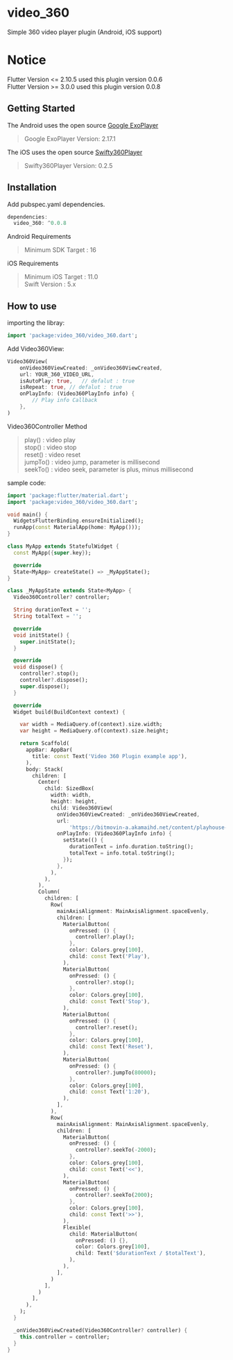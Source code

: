 # video_360

Simple 360 video player plugin
(Android, iOS support)

# Notice

Flutter Version <= 2.10.5 used this plugin version 0.0.6<br>
Flutter Version >= 3.0.0 used this plugin version 0.0.8 

## Getting Started

The Android uses the open source [Google ExoPlayer](https://github.com/google/ExoPlayer)

> Google ExoPlayer Version: 2.17.1

The iOS uses the open source [Swifty360Player](https://github.com/abdullahselek/Swifty360Player)

> Swifty360Player Version: 0.2.5

## Installation

Add pubspec.yaml dependencies.

```dart
dependencies:
  video_360: ^0.0.8
```

Android Requirements

> Minimum SDK Target : 16

iOS Requirements

> Minimum iOS Target : 11.0<br>
> Swift Version : 5.x

## How to use

importing the libray:

```dart
import 'package:video_360/video_360.dart';
```

Add Video360View:

```dart
Video360View(
    onVideo360ViewCreated: _onVideo360ViewCreated,
    url: YOUR_360_VIDEO_URL,
    isAutoPlay: true,   // defalut : true
    isRepeat: true, // defalut : true
    onPlayInfo: (Video360PlayInfo info) {
        // Play info Callback
    },
)
```

Video360Controller Method

> play() : video play<br>
> stop() : video stop<br>
> reset() : video reset<br>
> jumpTo() : video jump, parameter is millisecond<br>
> seekTo() : video seek, parameter is plus, minus millisecond

sample code:

```dart
import 'package:flutter/material.dart';
import 'package:video_360/video_360.dart';

void main() {
  WidgetsFlutterBinding.ensureInitialized();
  runApp(const MaterialApp(home: MyApp()));
}

class MyApp extends StatefulWidget {
  const MyApp({super.key});

  @override
  State<MyApp> createState() => _MyAppState();
}

class _MyAppState extends State<MyApp> {
  Video360Controller? controller;

  String durationText = '';
  String totalText = '';

  @override
  void initState() {
    super.initState();
  }

  @override
  void dispose() {
    controller?.stop();
    controller?.dispose();
    super.dispose();
  }

  @override
  Widget build(BuildContext context) {

    var width = MediaQuery.of(context).size.width;
    var height = MediaQuery.of(context).size.height;

    return Scaffold(
      appBar: AppBar(
        title: const Text('Video 360 Plugin example app'),
      ),
      body: Stack(
        children: [
          Center(
            child: SizedBox(
              width: width,
              height: height,
              child: Video360View(
                onVideo360ViewCreated: _onVideo360ViewCreated,
                url:
                    'https://bitmovin-a.akamaihd.net/content/playhouse-vr/m3u8s/105560.m3u8',
                onPlayInfo: (Video360PlayInfo info) {
                  setState(() {
                    durationText = info.duration.toString();
                    totalText = info.total.toString();
                  });
                },
              ),
            ),
          ),
          Column(
            children: [
              Row(
                mainAxisAlignment: MainAxisAlignment.spaceEvenly,
                children: [
                  MaterialButton(
                    onPressed: () {
                      controller?.play();
                    },
                    color: Colors.grey[100],
                    child: const Text('Play'),
                  ),
                  MaterialButton(
                    onPressed: () {
                      controller?.stop();
                    },
                    color: Colors.grey[100],
                    child: const Text('Stop'),
                  ),
                  MaterialButton(
                    onPressed: () {
                      controller?.reset();
                    },
                    color: Colors.grey[100],
                    child: const Text('Reset'),
                  ),
                  MaterialButton(
                    onPressed: () {
                      controller?.jumpTo(80000);
                    },
                    color: Colors.grey[100],
                    child: const Text('1:20'),
                  ),
                ],
              ),
              Row(
                mainAxisAlignment: MainAxisAlignment.spaceEvenly,
                children: [
                  MaterialButton(
                    onPressed: () {
                      controller?.seekTo(-2000);
                    },
                    color: Colors.grey[100],
                    child: const Text('<<'),
                  ),
                  MaterialButton(
                    onPressed: () {
                      controller?.seekTo(2000);
                    },
                    color: Colors.grey[100],
                    child: const Text('>>'),
                  ),
                  Flexible(
                    child: MaterialButton(
                      onPressed: () {},
                      color: Colors.grey[100],
                      child: Text('$durationText / $totalText'),
                    ),
                  ),
                ],
              )
            ],
          )
        ],
      ),
    );
  }

  _onVideo360ViewCreated(Video360Controller? controller) {
    this.controller = controller;
  }
}

```

